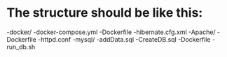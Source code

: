 # The structure should be like this:
-docker/
    -docker-compose.yml
    -Dockerfile
    -hibernate.cfg.xml
    -Apache/
        -Dockerfile
        -httpd.conf
    -mysql/
        -addData.sql
        -CreateDB.sql
        -Dockerfile
        -run_db.sh
